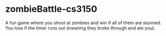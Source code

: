 # zombieBattle-cs3150

A fun game where you shoot at zombies and win if all of them are stunned.  You lose if the timer runs out (meaning they broke through and ate you).